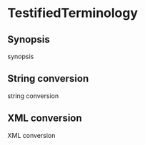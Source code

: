 <h1 class="converter">TestifiedTerminology</h1>

## Synopsis

synopsis

## String conversion

string conversion

## XML conversion

XML conversion

